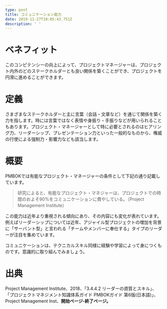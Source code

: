 ```yaml
---
type: post
title: コミュニケーション能力
date: 2019-11-27T10:05:43.751Z
description: ' '
---
```

# ベネフィット

このコンピテンシーの向上によって、プロジェクトマネージャーは、プロジェクト内外のどのステークホルダーとも良い関係を築くことができ、プロジェクトを円滑に進めることができます。

# 定義

さまざまなステークホルダーと主に言葉（会話・文章など）を通じて関係を築く力を指します。時には言葉ではなく表情や身振り・手振りなどが用いられることもあります。プロジェクト・マネージャーとして特に必要とされるのはヒアリング力、リーダーシップ、プレゼンテーション力といった一般的なものから、権威の行使による強制力・影響力なども該当します。

# 概要

PMBOKでは有能なプロジェクト・マネージャーの条件として下記の通り記載しています。

> 研究によると、有能なプロジェクト・マネジャーは、プロジェクトでの時間のおよそ90%をコミュニケーションに費やしている。（Project Management Institute）

この能力は近年より重視される傾向にあり、その内容にも変化が表れています。例えばリーダーシップについては近年、アジャイル型プロジェクトの増加を背景に「サーバント型」と言われる「チームやメンバーに奉仕する」タイプのリーダーが注目を集めています。

コミュニケーションは、テクニカルスキル同様に経験や学習によって身につくものです。意識的に取り組んでみましょう。

# 出典

Project Management Institute、2018、「3.4.4.2 リーダーの資質とスキル」、「プロジェクトマネジメント知識体系ガイド PMBOKガイド 第6版(日本語)」、Project Management Inst、**開始ページ-終了ページ。**
